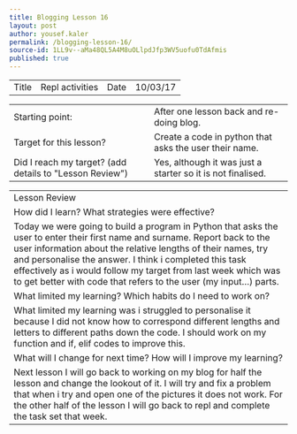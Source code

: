 ```yaml
---
title: Blogging Lesson 16
layout: post
author: yousef.kaler
permalink: /blogging-lesson-16/
source-id: 1LL9v--aMa48QL5A4M8uOLlpdJfp3WV5uofu0TdAfmis
published: true
---
```

<table>
  <tr>
    <td>Title</td>
    <td>Repl activities</td>
    <td>Date</td>
    <td>10/03/17</td>
  </tr>
</table>


<table>
  <tr>
    <td>Starting point:</td>
    <td>After one lesson back and re-doing blog.</td>
  </tr>
  <tr>
    <td>Target for this lesson?</td>
    <td>Create a code in python that asks the user their name.</td>
  </tr>
  <tr>
    <td>Did I reach my target? 
(add details to "Lesson Review")</td>
    <td>Yes, although it was just a starter so it is not finalised.</td>
  </tr>
</table>


<table>
  <tr>
    <td>Lesson Review</td>
  </tr>
  <tr>
    <td>How did I learn? What strategies were effective? </td>
  </tr>
  <tr>
    <td>Today we were going to build a program in Python that asks the user to enter their first name and surname. Report back to the user information about the relative lengths of their names, try and personalise the answer. I think i completed this task effectively as i would follow  my target from last week which was to get better with code that refers to the user (my input…) parts.


</td>
  </tr>
  <tr>
    <td>What limited my learning? Which habits do I need to work on? </td>
  </tr>
  <tr>
    <td>What limited my learning was i struggled to personalise it because I did not know how to correspond different lengths and letters to different paths down the code. I should work on my function and if, elif codes to improve this.</td>
  </tr>
  <tr>
    <td>What will I change for next time? How will I improve my learning?</td>
  </tr>
  <tr>
    <td>Next lesson I will go back to working on my blog for half the lesson and change the lookout of it. I will try and fix a problem that when i try and open one of the pictures it does not work. For the other half of the lesson I will go back to repl and complete the task set that week.</td>
  </tr>
</table>


